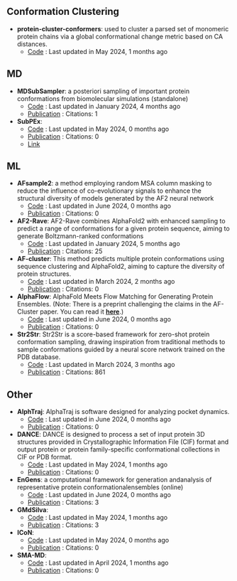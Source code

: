 
## **Conformation Clustering**
- **protein-cluster-conformers**: used to cluster a parsed set of monomeric protein chains via a global conformational change metric based on CA distances.
	- [Code](https://github.com/PDBeurope/protein-cluster-conformers) : Last updated in May 2024, 1 months ago

## **MD**
- **MDSubSampler**: a posteriori sampling of important protein conformations from biomolecular simulations (standalone)
	- [Code](https://github.com/alepandini/MDSubSampler) : Last updated in January 2024, 4 months ago
	- [Publication](https://doi.org/10.1093/bioinformatics/btad427) : Citations: 1
- **SubPEx**: 
	- [Code](https://github.com/durrantlab/subpex/) : Last updated in May 2024, 0 months ago
	- [Publication](https://doi.org/10.1021%2Facs.jctc.3c00478) : Citations: 0
	- [Link](http://durrantlab.com/subpex/)

## **ML**
- **AFsample2**: a method employing random MSA column masking to reduce the influence of co-evolutionary signals to enhance the structural diversity of models generated by the AF2 neural network
	- [Code](https://github.com/iamysk/AFsample2) : Last updated in June 2024, 0 months ago
	- [Publication](https://doi.org/10.1101/2024.05.28.596195) : Citations: 0
- **AF2-Rave**: AF2-Rave combines AlphaFold2 with enhanced sampling to predict a range of conformations for a given protein sequence, aiming to generate Boltzmann-ranked conformations
	- [Code](https://github.com/tiwarylab/alphafold2rave) : Last updated in January 2024, 5 months ago
	- [Publication](https://doi.org/10.1021/acs.jctc.3c00290) : Citations: 25
- **AF-cluster**: This method predicts multiple protein conformations using sequence clustering and AlphaFold2, aiming to capture the diversity of protein structures.
	- [Code](https://github.com/HWaymentSteele/AF_Cluster) : Last updated in March 2024, 2 months ago
	- [Publication](https://doi.org/10.1101/2022.10.17.512570v1) : Citations: 0
- **AlphaFlow**: AlphaFold Meets Flow Matching for Generating Protein Ensembles. (Note: There is a preprint challenging the claims in the AF-Cluster paper. You can read it **[here](https://doi.org/10.1101/2024.01.05.574434)**.)
	- [Code](https://github.com/bjing2016/alphaflow) : Last updated in June 2024, 0 months ago
	- [Publication](https://doi.org/10.48550/arXiv.2402.04845) : Citations: 0
- **Str2Str**: Str2Str is a score-based framework for zero-shot protein conformation sampling, drawing inspiration from traditional methods to sample conformations guided by a neural score network trained on the PDB database.
	- [Code](https://github.com/lujiarui/Str2Str) : Last updated in March 2024, 3 months ago
	- [Publication](https://doi.org/10.1126/science.ade2574) : Citations: 861

## **Other**
- **AlphTraj**: AlphaTraj is software designed for analyzing pocket dynamics.
	- [Code](https://github.com/dooo12332/AlphaTraj) : Last updated in June 2024, 0 months ago
	- [Publication](https://doi.org/10.1021/acs.jctc.4c00476) : Citations: 0
- **DANCE**: DANCE is designed to process a set of input protein 3D structures provided in Crystallographic Information File (CIF) format and output protein or protein family-specific conformational collections in CIF or PDB format.
	- [Code](https://github.com/PhyloSofS-Team/DANCE) : Last updated in May 2024, 1 months ago
	- [Publication](https://doi.org/10.1101/2024.02.06.578951) : Citations: 0
- **EnGens**: a computational framework for generation andanalysis of representative protein conformationalensembles (online)
	- [Code](https://github.com/KavrakiLab/EnGens) : Last updated in June 2024, 0 months ago
	- [Publication](https://doi.org/10.1093/bib/bbad242) : Citations: 3
- **GMdSilva**: 
	- [Code](https://github.com/GMdSilva/gms_natcomms_1705932980_data) : Last updated in May 2024, 1 months ago
	- [Publication](https://doi.org/10.1101/2023.07.25.550545) : Citations: 3
- **ICoN**: 
	- [Code](https://github.com/chang-group/ICoN) : Last updated in May 2024, 0 months ago
	- [Publication](https://doi.org/10.1101/2024.05.05.592587) : Citations: 0
- **SMA-MD**: 
	- [Code](https://github.com/olsson-group/sma-md) : Last updated in April 2024, 1 months ago
	- [Publication](https://dx.doi.org/10.1088/2632-2153/ad3b64) : Citations: 0
